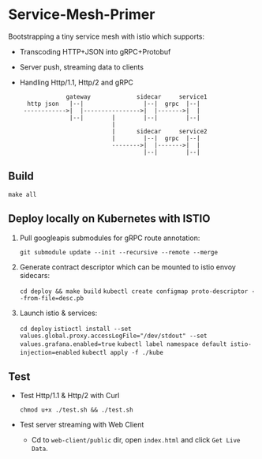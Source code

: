 # Service-Mesh-Primer

Bootstrapping a tiny service mesh with istio which supports:

- Transcoding HTTP+JSON into gRPC+Protobuf
- Server push, streaming data to clients
- Handling Http/1.1, Http/2 and gRPC

                   gateway             sidecar     service1
        http json   |--|                 |--|  grpc  |--|
       ------------>|  |---------------->|  |------->|  |
                    |--|        |        |--|        |--|
                                |
                                |      sidecar     service2
                                |        |--|  grpc  |--|
                                -------->|  |------->|  |
                                         |--|        |--|

## Build

   `make all`

## Deploy locally on Kubernetes with ISTIO

1. Pull googleapis submodules for gRPC route annotation:

    `git submodule update --init --recursive --remote --merge`

2. Generate contract descriptor which can be mounted to istio envoy sidecars:

    `cd deploy && make build`
    `kubectl create configmap proto-descriptor --from-file=desc.pb`

3. Launch istio & services:

    `cd deploy`
    `istioctl install --set values.global.proxy.accessLogFile="/dev/stdout" --set values.grafana.enabled=true`
    `kubectl label namespace default istio-injection=enabled`
    `kubectl apply -f ./kube`

## Test

- Test Http/1.1 & Http/2 with Curl

      chmod u+x ./test.sh && ./test.sh

- Test server streaming with Web Client

  - Cd to `web-client/public` dir, open `index.html` and click `Get Live Data`.
